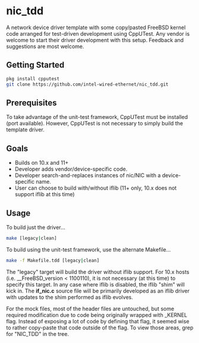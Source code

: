 # nic_tdd
A network device driver template with some copy/pasted FreeBSD kernel code arranged for test-driven development using CppUTest. Any vendor is welcome to start their driver development with this setup.  Feedback and suggestions are most welcome.

## Getting Started
```sh
pkg install cpputest
git clone https://github.com/intel-wired-ethernet/nic_tdd.git
```

## Prerequisites
To take advantage of the unit-test framework, CppUTest must be installed (port available).  However, CppUTest is not necessary to simply build the template driver.

## Goals
 - Builds on 10.x and 11+
 - Developer adds vendor/device-specific code.
 - Developer search-and-replaces instances of nic/NIC with a device-specific name.
 - User can choose to build with/without iflib (11+ only, 10.x does not support iflib at this time)

## Usage
To build just the driver...
```sh
make [legacy|clean]
```

To build using the unit-test framework, use the alternate Makefile...
```sh
make -f Makefile.tdd [legacy|clean]
```

The "legacy" target will build the driver without iflib support. For 10.x hosts (i.e. \_\_FreeBSD\_version < 1100110), it is not necessary (at this time) to specify this target.  In any case where iflib is disabled, the iflib "shim" will kick in.  The **if\_nic.c** source file will be primarily developed as an iflib driver with updates to the shim performed as iflib evolves.

For the mock files, most of the header files are untouched, but some required modification due to code being originally wrapped with \_KERNEL flag.  Instead of exposing a lot of code by defining that flag, it seemed wise to rather copy-paste that code outside of the flag.  To view those areas, grep for "NIC\_TDD" in the tree.
